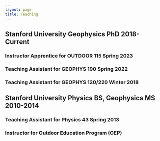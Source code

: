 ```yaml
---
layout: page
title: Teaching
---
```



## Stanford University Geophysics PhD 2018-Current

### Instructor Apprentice for OUTDOOR 115 Spring 2023

### Teaching Assistant for GEOPHYS 190 Spring 2022

### Teaching Assistant for GEOPHYS 120/220 Winter 2018

## Stanford University Physics BS, Geophysics MS 2010-2014 

### Teaching Assistant for Physics 43 Spring 2013

### Instructor for Outdoor Education Program (OEP)
